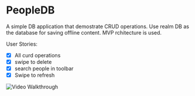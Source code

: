 # PeopleDB
A simple DB application that demostrate CRUD operations. Use realm DB as the database for saving offline content. MVP rchitecture
is used.

User Stories:
* [x] All curd operations
* [x] swipe to delete
* [x] search people in toolbar
* [x] Swipe to refresh

<img src='https://github.com/steve1rm/PeopleDB/blob/master/peopleOpt.gif' title='Video Walkthrough' width='' alt='Video Walkthrough' />
